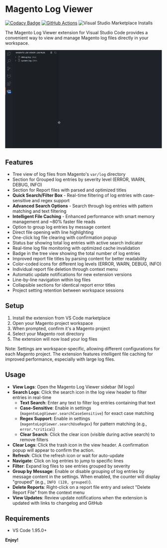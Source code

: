 # Magento Log Viewer
[![Codacy Badge](https://app.codacy.com/project/badge/Grade/04d20d74a4bb4f7fb144d320f7008edb)](https://app.codacy.com/gh/OpenForgeProject/vscode-ext-magento-log-viewer/dashboard?utm_source=gh&utm_medium=referral&utm_content=&utm_campaign=Badge_grade) [![GitHub Actions](https://github.com/OpenForgeProject/vscode-ext-magento-log-viewer/actions/workflows/test.yml/badge.svg)](https://github.com/OpenForgeProject/vscode-ext-magento-log-viewer/actions/workflows/test.yml)
![Visual Studio Marketplace Installs](https://img.shields.io/visual-studio-marketplace/i/MathiasElle.magento-log-viewer?color=0891B2)

The Magento Log Viewer extension for Visual Studio Code provides a convenient way to view and manage Magento log files directly in your workspace.

![Magento Log Viewer Screenshot](resources/logVideo.gif)

## Features

- Tree view of log files from Magento's `var/log` directory
- Section for Grouped log entries by severity level (ERROR, WARN, DEBUG, INFO)
- Section for Report files with parsed and optimized titles
- **Quick Search/Filter Box** - Real-time filtering of log entries with case-sensitive and regex support
- **Advanced Search Options** - Search through log entries with pattern matching and text filtering
- **Intelligent File Caching** - Enhanced performance with smart memory management and ~80% faster file reads
- Option to group log entries by message content
- Direct file opening with line highlighting
- One-click log file clearing with confirmation popup
- Status bar showing total log entries with active search indicator
- Real-time log file monitoring with optimized cache invalidation
- Badge in the tree view showing the total number of log entries
- Improved report file titles by parsing content for better readability
- Color-coded icons for different log levels (ERROR, WARN, DEBUG, INFO)
- Individual report file deletion through context menu
- Automatic update notifications for new extension versions
- Line-by-line navigation within log files
- Collapsible sections for identical report error titles
- Project setting retention between workspace sessions

## Setup

1. Install the extension from VS Code marketplace
2. Open your Magento project workspace
3. When prompted, confirm it's a Magento project
4. Select your Magento root directory
5. The extension will now load your log files

Note: Settings are workspace-specific, allowing different configurations for each Magento project. The extension features intelligent file caching for improved performance, especially with large log files.

## Usage

- **View Logs**: Open the Magento Log Viewer sidebar (M logo)
- **Search Logs**: Click the search icon in the log view header to filter entries in real-time
  - **Text Search**: Enter any text to filter log entries containing that text
  - **Case-Sensitive**: Enable in settings (`magentoLogViewer.searchCaseSensitive`) for exact case matching
  - **Regex Support**: Enable in settings (`magentoLogViewer.searchUseRegex`) for pattern matching (e.g., `error.*critical`)
  - **Clear Search**: Click the clear icon (visible during active search) to remove filters
- **Clear Logs**: Click the trash icon in the view header. A confirmation popup will appear to confirm the action.
- **Refresh**: Click the refresh icon or wait for auto-update
- **Navigate**: Click on log entries to jump to specific lines
- **Filter**: Expand log files to see entries grouped by severity
- **Group by Message**: Enable or disable grouping of log entries by message content in the settings. When enabled, the counter will display "grouped" (e.g., `INFO (128, grouped)`).
- **Delete Reports**: Right-click on a report file entry and select "Delete Report File" from the context menu
- **View Updates**: Review update notifications when the extension is updated with links to changelog and GitHub

## Requirements

- VS Code 1.95.0+

**Enjoy!**
